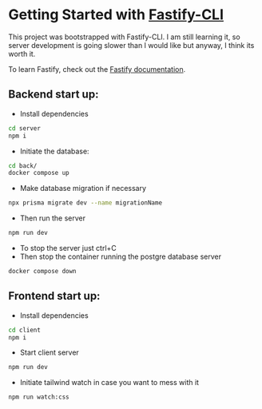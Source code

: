 # Getting Started with [Fastify-CLI](https://www.npmjs.com/package/fastify-cli)

This project was bootstrapped with Fastify-CLI. I am still learning it, so server development is going slower than I would like but anyway, I think its worth it.

To learn Fastify, check out the [Fastify documentation](https://www.fastify.io/docs/latest/).

## Backend start up:

- Install dependencies

```Bash
cd server
npm i
```

- Initiate the database:

```bash
cd back/
docker compose up
```

- Make database migration if necessary

```Bash
npx prisma migrate dev --name migrationName
```

- Then run the server

```Bash
npm run dev
```

- To stop the server just ctrl+C
- Then stop the container running the postgre database server

```Bash
docker compose down
```

## Frontend start up:

- Install dependencies

```Bash
cd client
npm i
```

- Start client server

```Bash
npm run dev
```

- Initiate tailwind watch in case you want to mess with it

```Bash
npm run watch:css
```
